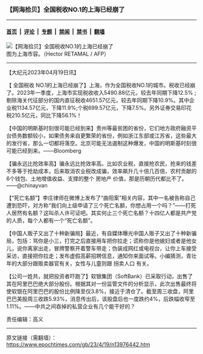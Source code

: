 ### 【网海拾贝】全国税收NO.1的上海已经崩了

---

#### [首页](../../../..?n13976442) &nbsp;|&nbsp; [评论](../../../../../epoch-comment?n13976442) &nbsp;|&nbsp; [专题](../../../../../epoch-special?n13976442) &nbsp;|&nbsp; [禁闻](../../../../../epoch-news?n13976442) &nbsp;|&nbsp; [禁书](../../../../../books?n13976442) &nbsp;|&nbsp; [翻墙](https://github.com/gfw-breaker/nogfw/blob/master/README.md?n13976442)


<div><img alt="【网海拾贝】全国税收NO.1的上海已经崩了" class="attachment-djy_600_400 size-djy_600_400 wp-post-image" src="https://i.epochtimes.com/assets/uploads/2022/09/id13832434-576917-600x400.jpg"/>
<div class="caption">
 图为上海市容。（Hector RETAMAL / AFP）
</div></div><hr/><div class="post_content" id="artbody" itemprop="articleBody">
 <!-- article content begin -->
 <p>
  【大纪元2023年04月19日讯】
 </p>
 <p>
  【
  <ok href="https://www.epochtimes.com/gb/tag/%E5%85%A8%E5%9B%BD%E7%A8%8E%E6%94%B6.html">
   全国税收
  </ok>
  NO.1的上海已经崩了】上海，作为全国税收NO.1的城市。税收已经崩了。2023年一季度，上海市实现税收收入5490.88亿元，较去年同期下降12.5% ; 剔除海关代征部分的国内直征税收4651.57亿元，较去年同期下降10.9%。其中企业税1134.57亿元，下降11.9%;个税699.57亿元，下降7.5%。另外证券交易印花税210.5亿元，同比下降56.1%！
 </p>
 <p>
  【中国的明斯基时刻很可能已经到来】贵州等最贫困的省份，它们地方政府融资平台债务数额较小，如果债务来自更繁荣的省份，例如浙江东部或江苏省，这些最大的发行省，那么一切都将落空。北京可能无法遏制这种爆发，中国的明斯基时刻很可能已经到来。——Bloomberg
 </p>
 <p>
  【骗永远比抢效率高】骗永远比抢效率高。比如农业税，直接抢农民，抢来的钱差不多等于抢劫成本，后来取消农业税改成骗，效率飙升几十倍几百倍，农村贡献的6个钱包、土地增值收益、支撑的整个
  <ok href="https://www.epochtimes.com/gb/tag/%E6%88%BF%E5%9C%B0%E4%BA%A7.html">
   房地产
  </ok>
  价值，那是历朝历代都比不了。——@chinayvan
 </p>
 <p>
  【“死亡名额”】李庄律师在微博上发布了“曲阳案”相关内容，其中一名被告称自己遭到恐吓，对方称“我们向上级申请了三个死亡名额，你想占用一个吗？”——打死人居然有名额？这叫杀人许可证吧。其实何止三个死亡名额？十四亿人都是共产党的人质，每个人都有一个“死亡名额”。
 </p>
 <p>
  【中国人贩子又出了十种新骗局】最近，有自媒体曝光中国人贩子又出了十种新骗局，包括：骂你是小三，打完之后直接用车把你拉走；谎称你是他媳妇或者是他女儿，说你离家出走，冒牌警察开着警车带走；伪装成网红或电视台，让你上车接受采访，直接把你拉走；发布虚假高薪招聘信息，通知你来面试等。小编猜测，青壮年的大部分跟贩卖器官有关，女性与儿童则跟
  <ok href="https://www.epochtimes.com/gb/tag/%E6%8B%90%E5%8D%96%E4%BA%BA%E5%8F%A3.html">
   拐卖人口
  </ok>
  有关。
 </p>
 <p>
  【公司一姓共，就把投资者吓跑了】软银集团（SoftBank）已采取行动，出售了其在阿里巴巴绝大部分股份。根据其对一份监管文件的分析显示，此次出售最终将使软银在阿里巴巴的股份比例降至仅3.8%，接近于清仓了。截至周三收盘，阿里巴巴美股周三收跌5.93%，消息传出后，该股盘后也一度跌约4%，后跌幅收窄至1.11%。——中共之间吞掉的私营企业有几个能干好的？
 </p>
 <p>
  责任编辑：高义
 </p>
 <!-- article content end -->
 <div id="below_article_ad">
 </div>
</div>


---

原文链接（需翻墙）：https://www.epochtimes.com/gb/23/4/19/n13976442.htm